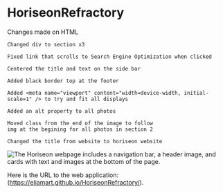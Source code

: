 # HoriseonRefractory

Changes made on HTML

    Changed div to section x3

    Fixed link that scrolls to Search Engine Optimization when clicked 

    Centered the title and text on the side bar

    Added black border top at the footer

    Added <meta name="viewport" content="width=device-width, initial-scale=1" /> to try and fit all displays

    Added an alt property to all photos

    Moved class from the end of the image to follow
    img at the begining for all photos in section 2

    Changed the title from website to horiseon website

![The Horiseon webpage includes a navigation bar, a header image, and cards with text and images at the bottom of the page.](./assets/images/01-html-css-git-homework.png)

Here is the URL to the web application:  (https://eliamart.github.io/HoriseonRefractory/).

